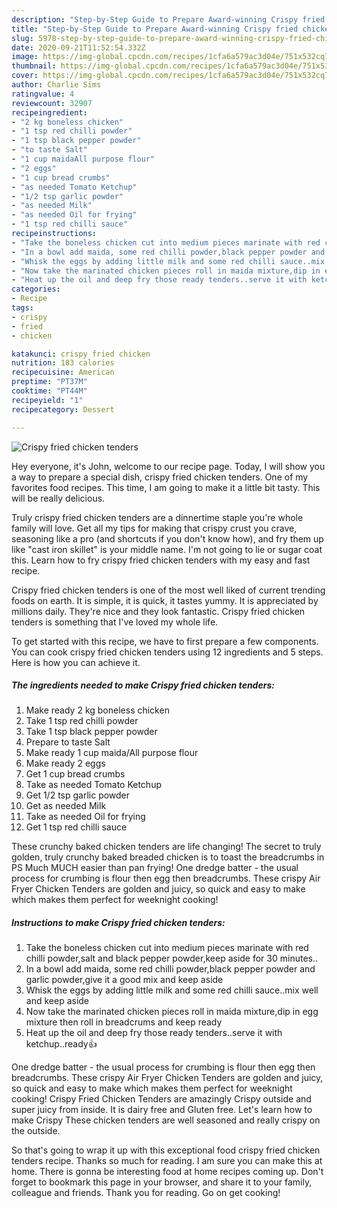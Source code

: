 ```yaml
---
description: "Step-by-Step Guide to Prepare Award-winning Crispy fried chicken tenders"
title: "Step-by-Step Guide to Prepare Award-winning Crispy fried chicken tenders"
slug: 5978-step-by-step-guide-to-prepare-award-winning-crispy-fried-chicken-tenders
date: 2020-09-21T11:52:54.332Z
image: https://img-global.cpcdn.com/recipes/1cfa6a579ac3d04e/751x532cq70/crispy-fried-chicken-tenders-recipe-main-photo.jpg
thumbnail: https://img-global.cpcdn.com/recipes/1cfa6a579ac3d04e/751x532cq70/crispy-fried-chicken-tenders-recipe-main-photo.jpg
cover: https://img-global.cpcdn.com/recipes/1cfa6a579ac3d04e/751x532cq70/crispy-fried-chicken-tenders-recipe-main-photo.jpg
author: Charlie Sims
ratingvalue: 4
reviewcount: 32907
recipeingredient:
- "2 kg boneless chicken"
- "1 tsp red chilli powder"
- "1 tsp black pepper powder"
- "to taste Salt"
- "1 cup maidaAll purpose flour"
- "2 eggs"
- "1 cup bread crumbs"
- "as needed Tomato Ketchup"
- "1/2 tsp garlic powder"
- "as needed Milk"
- "as needed Oil for frying"
- "1 tsp red chilli sauce"
recipeinstructions:
- "Take the boneless chicken cut into medium pieces marinate with red chilli powder,salt and black pepper powder,keep aside for 30 minutes.."
- "In a bowl add maida, some red chilli powder,black pepper powder and garlic powder,give it a good mix and keep aside"
- "Whisk the eggs by adding little milk and some red chilli sauce..mix well and keep aside"
- "Now take the marinated chicken pieces roll in maida mixture,dip in egg mixture then roll in breadcrums and keep ready"
- "Heat up the oil and deep fry those ready tenders..serve it with ketchup..ready👍"
categories:
- Recipe
tags:
- crispy
- fried
- chicken

katakunci: crispy fried chicken 
nutrition: 183 calories
recipecuisine: American
preptime: "PT37M"
cooktime: "PT44M"
recipeyield: "1"
recipecategory: Dessert

---
```



![Crispy fried chicken tenders](https://img-global.cpcdn.com/recipes/1cfa6a579ac3d04e/751x532cq70/crispy-fried-chicken-tenders-recipe-main-photo.jpg)

Hey everyone, it's John, welcome to our recipe page. Today, I will show you a way to prepare a special dish, crispy fried chicken tenders. One of my favorites food recipes. This time, I am going to make it a little bit tasty. This will be really delicious.

Truly crispy fried chicken tenders are a dinnertime staple you&#39;re whole family will love. Get all my tips for making that crispy crust you crave, seasoning like a pro (and shortcuts if you don&#39;t know how), and fry them up like &#34;cast iron skillet&#34; is your middle name. I&#39;m not going to lie or sugar coat this. Learn how to fry crispy fried chicken tenders with my easy and fast recipe.

Crispy fried chicken tenders is one of the most well liked of current trending foods on earth. It is simple, it is quick, it tastes yummy. It is appreciated by millions daily. They're nice and they look fantastic. Crispy fried chicken tenders is something that I've loved my whole life.


To get started with this recipe, we have to first prepare a few components. You can cook crispy fried chicken tenders using 12 ingredients and 5 steps. Here is how you can achieve it.

<!--inarticleads1-->

##### The ingredients needed to make Crispy fried chicken tenders:

1. Make ready 2 kg boneless chicken
1. Take 1 tsp red chilli powder
1. Take 1 tsp black pepper powder
1. Prepare to taste Salt
1. Make ready 1 cup maida/All purpose flour
1. Make ready 2 eggs
1. Get 1 cup bread crumbs
1. Take as needed Tomato Ketchup
1. Get 1/2 tsp garlic powder
1. Get as needed Milk
1. Take as needed Oil for frying
1. Get 1 tsp red chilli sauce


These crunchy baked chicken tenders are life changing! The secret to truly golden, truly crunchy baked breaded chicken is to toast the breadcrumbs in PS Much MUCH easier than pan frying! One dredge batter - the usual process for crumbing is flour then egg then breadcrumbs. These crispy Air Fryer Chicken Tenders are golden and juicy, so quick and easy to make which makes them perfect for weeknight cooking! 

<!--inarticleads2-->

##### Instructions to make Crispy fried chicken tenders:

1. Take the boneless chicken cut into medium pieces marinate with red chilli powder,salt and black pepper powder,keep aside for 30 minutes..
1. In a bowl add maida, some red chilli powder,black pepper powder and garlic powder,give it a good mix and keep aside
1. Whisk the eggs by adding little milk and some red chilli sauce..mix well and keep aside
1. Now take the marinated chicken pieces roll in maida mixture,dip in egg mixture then roll in breadcrums and keep ready
1. Heat up the oil and deep fry those ready tenders..serve it with ketchup..ready👍


One dredge batter - the usual process for crumbing is flour then egg then breadcrumbs. These crispy Air Fryer Chicken Tenders are golden and juicy, so quick and easy to make which makes them perfect for weeknight cooking! Crispy Fried Chicken Tenders are amazingly Crispy outside and super juicy from inside. It is dairy free and Gluten free. Let&#39;s learn how to make Crispy These chicken tenders are well seasoned and really crispy on the outside. 

So that's going to wrap it up with this exceptional food crispy fried chicken tenders recipe. Thanks so much for reading. I am sure you can make this at home. There is gonna be interesting food at home recipes coming up. Don't forget to bookmark this page in your browser, and share it to your family, colleague and friends. Thank you for reading. Go on get cooking!
